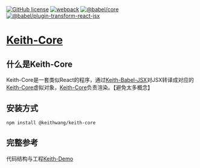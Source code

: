 [![GitHub license](https://img.shields.io/badge/license-MIT-blue.svg)](https://github.com/KeithWang2019/Keith-Core/blob/master/LICENSE)
[![webpack](https://img.shields.io/badge/webpack-%5E5.74.0-green)](#)
[![@babel/core](https://img.shields.io/badge/%40babel%2Fcore-%5E7.19.3-green)](#)
[![@babel/plugin-transform-react-jsx](https://img.shields.io/badge/%40babel%2Fplugin--transform--react--jsx-%5E7.19.0-green)](#)
# [Keith-Core](https://github.com/KeithWang2019/Keith-Core)

## 什么是Keith-Core
Keith-Core是一套类似React的程序，通过[Keith-Babel-JSX](https://github.com/KeithWang2019/Keith-Babel-JSX)对JSX转译成对应的[Keith-Core](https://github.com/KeithWang2019/Keith-Core)虚拟对象，[Keith-Core](https://github.com/KeithWang2019/Keith-Core)负责渲染。【避免太多概念】

## 安装方式
```shell
npm install @keithwang/keith-core
```

## 完整参考
代码结构与工程[Keith-Demo](https://github.com/KeithWang2019/Keith-Demo)
